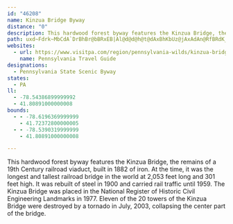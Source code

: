 ```yaml
---
id: "46208"
name: Kinzua Bridge Byway
distance: "0"
description: This hardwood forest byway features the Kinzua Bridge, the remains of an 19th Century railroad bridge.
path: uxd~Fdrk~MbCdA`DrBhBr@bBRxEB|Al@d@d@h@t@dAxBhKbUz@jAxAdAn@RfBRdK_BlEYx@DnC`@`HjB~@LlBAbBShAk@nAy@j@m@tMcTnAwA`BmAz@_@lDkApCiArBuAhF}E|CeBlDs@|CCj`@bDhCEvB}@tAuAl@mAtEeLhAuBbAkAvA{@t@QxB?xMfDbB?nG_AvAAzA`@pAjAnDlI~@rApCzCn@rA^jBHfBMlBo@dEEnCX|BXr@~CfGrB~CfArAlE`Ct@p@x@tAh@|BDfB?n@o@vF?lB^xCh@zAtAvAr@Z|@P|K`AbDp@fBrAbBjDPz@hBpTElCeBdLIdABhDf@|Dv@fDh@zCH~AJlFNzAh@hChD~LxOxc@n@bA|AlA|Bd@d@TrHrJhBrCvOhZj@xAT~AH`Ah@fR\`DTz@j@dBtWfm@fI`NhQp[rIlI~@tAv@dBbClIp@rAvD`Fx@rA^`AxQi@vBE^FlDxDvGfIhB~AxDnKLPj@N
websites:
  - url: https://www.visitpa.com/region/pennsylvania-wilds/kinzua-bridge-pa-scenic-byway-0
    name: Pennsylvania Travel Guide
designations:
  - Pennsylvania State Scenic Byway
states:
  - PA
ll:
  - -78.54386899999992
  - 41.80891000000008
bounds:
  - - -78.6196369999999
    - 41.72372800000005
  - - -78.5390319999999
    - 41.80891000000008

---
```


This hardwood forest byway features the Kinzua Bridge, the remains of a 19th Century railroad viaduct, built in 1882 of iron. At the time, it was the longest and tallest railroad bridge in the world at 2,053 feet long and 301 feet high. It was rebuilt of steel in 1900 and carried rail traffic until 1959. The Kinzua Bridge was placed in the National Register of Historic Civil Engineering Landmarks in 1977. Eleven of the 20 towers of the Kinzua Bridge were destroyed by a tornado in July, 2003, collapsing the center part of the bridge.
